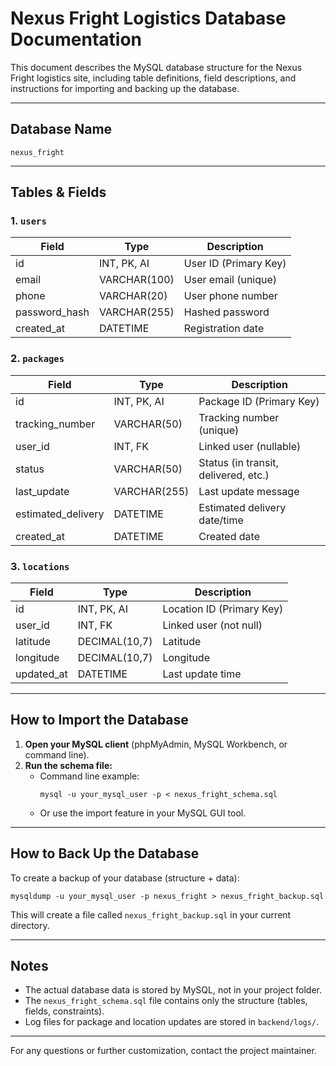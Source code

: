 # Nexus Fright Logistics Database Documentation

This document describes the MySQL database structure for the Nexus Fright logistics site, including table definitions, field descriptions, and instructions for importing and backing up the database.

---

## Database Name
`nexus_fright`

---

## Tables & Fields

### 1. `users`
| Field         | Type           | Description           |
|---------------|----------------|----------------------|
| id            | INT, PK, AI    | User ID (Primary Key) |
| email         | VARCHAR(100)   | User email (unique)   |
| phone         | VARCHAR(20)    | User phone number     |
| password_hash | VARCHAR(255)   | Hashed password       |
| created_at    | DATETIME       | Registration date     |

### 2. `packages`
| Field             | Type           | Description                        |
|-------------------|----------------|------------------------------------|
| id                | INT, PK, AI    | Package ID (Primary Key)           |
| tracking_number   | VARCHAR(50)    | Tracking number (unique)           |
| user_id           | INT, FK        | Linked user (nullable)             |
| status            | VARCHAR(50)    | Status (in transit, delivered, etc.)|
| last_update       | VARCHAR(255)   | Last update message                |
| estimated_delivery| DATETIME       | Estimated delivery date/time       |
| created_at        | DATETIME       | Created date                       |

### 3. `locations`
| Field      | Type           | Description                         |
|------------|----------------|-------------------------------------|
| id         | INT, PK, AI    | Location ID (Primary Key)           |
| user_id    | INT, FK        | Linked user (not null)              |
| latitude   | DECIMAL(10,7)  | Latitude                            |
| longitude  | DECIMAL(10,7)  | Longitude                           |
| updated_at | DATETIME       | Last update time                    |

---

## How to Import the Database

1. **Open your MySQL client** (phpMyAdmin, MySQL Workbench, or command line).
2. **Run the schema file:**
   - Command line example:
     ```
     mysql -u your_mysql_user -p < nexus_fright_schema.sql
     ```
   - Or use the import feature in your MySQL GUI tool.

---

## How to Back Up the Database

To create a backup of your database (structure + data):

```
mysqldump -u your_mysql_user -p nexus_fright > nexus_fright_backup.sql
```

This will create a file called `nexus_fright_backup.sql` in your current directory.

---

## Notes
- The actual database data is stored by MySQL, not in your project folder.
- The `nexus_fright_schema.sql` file contains only the structure (tables, fields, constraints).
- Log files for package and location updates are stored in `backend/logs/`.

---

For any questions or further customization, contact the project maintainer. 